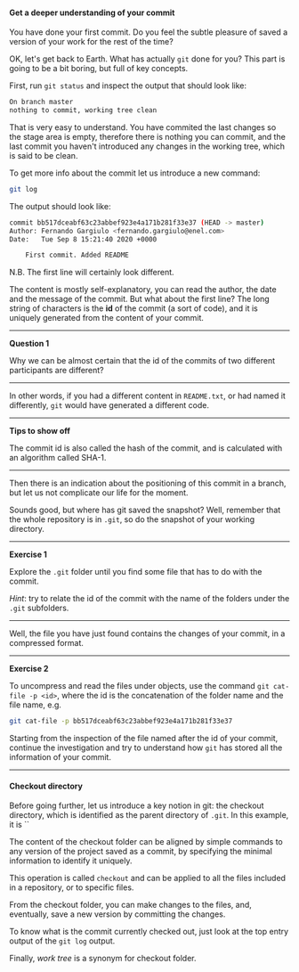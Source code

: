 #### Get a deeper understanding of your commit

You have done your first commit. Do you feel the subtle pleasure of saved a version of your work for the rest of the time?

OK, let's get back to Earth. What has actually ``git`` done for you? This part is going to be a bit boring, but full of key concepts.

First, run ``git status`` and inspect the output that should look like: 

```bash
On branch master
nothing to commit, working tree clean
```
That is very easy to understand. You have commited the last changes so the stage area is empty,
  therefore there is nothing you can commit, and the last commit you haven't introduced any changes
 in the working tree, which is said to be clean.
 
 To get more info about the commit let us introduce a new command:
 
 ```bash
git log
```

The output should look like:


```bash
commit bb517dceabf63c23abbef923e4a171b281f33e37 (HEAD -> master)
Author: Fernando Gargiulo <fernando.gargiulo@enel.com>
Date:   Tue Sep 8 15:21:40 2020 +0000

    First commit. Added README
```

N.B. The first line will certainly look different.

The content is mostly self-explanatory, you can read the author, the date and the message of the commit.
 But what about the first line? The long string of characters is the __id__ of the commit (a sort of code),
 and it is uniquely generated from the content of your commit.

---
__Question 1__

Why we can be almost certain that the id of the commits of two different participants
are different?

--- 

In other words, if you had a different content in `README.txt`, or had named it differently, `git` would have generated
 a different code. 

--- 
__Tips to show off__

The commit id is also called the hash of the commit,
 and is calculated with an algorithm called SHA-1.

--- 
 
 Then there is an indication about the positioning of this commit in a branch, but let us not complicate
  our life for the moment.


Sounds good, but where has git saved the snapshot? Well, remember that the whole repository is in ``.git``,
 so do the snapshot of your working directory. 
 
---
__Exercise 1__


Explore the ``.git`` folder until you find some file that has to do with the commit.

_Hint_: try to relate the id of the commit with the name of the folders under the ``.git`` subfolders. 

---
 
Well, the file you have just found contains the changes of your commit, in a compressed format. 

---

__Exercise 2__


To uncompress and read the files under objects, use the command `git cat-file -p <id>`,
where the id is the concatenation of the folder name and the file name, e.g.

```bash
git cat-file -p bb517dceabf63c23abbef923e4a171b281f33e37
```
Starting from the inspection of the file named after the id of your commit, continue the investigation
 and try to understand how ``git`` has stored all the information of your commit.

---

#### Checkout directory

Before going further, let us introduce a key notion in git: the checkout directory,
 which is identified as the parent directory of ``.git``. In this example, it is ``

The content of the checkout folder can be aligned by simple commands to any version
 of the project saved as a commit, by specifying the minimal information to identify it uniquely.

This operation is called ``checkout`` and can be applied
 to all the files included in a repository, or to specific files.
  
From the checkout folder, you can make changes to the files, and, eventually,
 save a new version by committing the changes.

To know what is the commit currently checked out, just look at the top entry output
 of the ``git log`` output.

Finally, _work tree_ is a synonym for checkout folder.






